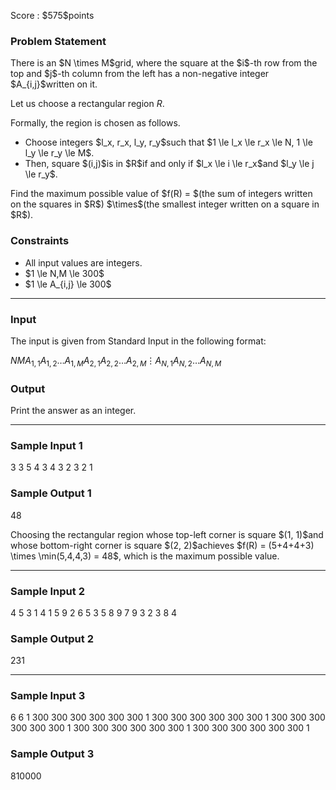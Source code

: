 
<div>

<span>

<span>

<p>
Score : $575$points
</p>

<div>

<section>

### **Problem Statement**

<p>
There is an $N \times M$grid, where the square at the $i$-th row from the top and $j$-th column from the left has a non-negative integer $A_{i,j}$written on it.

Let us choose a rectangular region $R$.

Formally, the region is chosen as follows.
</p>

<ul>

<li>
Choose integers $l_x, r_x, l_y, r_y$such that $1 \le l_x \le r_x \le N, 1 \le l_y \le r_y \le M$.
</li>

<li>
Then, square $(i,j)$is in $R$if and only if $l_x \le i \le r_x$and $l_y \le j \le r_y$.
</li>

</ul>

<p>
Find the maximum possible value of $f(R) = $(the sum of integers written on the squares in $R$) $\times$(the smallest integer written on a square in $R$).
</p>

</section>

</div>

<div>

<section>

### **Constraints**

<ul>

<li>
All input values are integers.
</li>

<li>
$1 \le N,M \le 300$
</li>

<li>
$1 \le A_{i,j} \le 300$
</li>

</ul>

</section>

</div>

---

<div>

<div>

<section>

### **Input**

<p>
The input is given from Standard Input in the following format:
</p>

<div>

$N$$M$$A_{1,1}$$A_{1,2}$$\dots$$A_{1,M}$$A_{2,1}$$A_{2,2}$$\dots$$A_{2,M}$$\vdots$$A_{N,1}$$A_{N,2}$$\dots$$A_{N,M}$
</div>

</section>

</div>

<div>

<section>

### **Output**

<p>
Print the answer as an integer.
</p>

</section>

</div>

</div>

---

<div>

<section>

### **Sample Input 1**

<div>

3 3
5 4 3
4 3 2
3 2 1

</div>

</section>

</div>

<div>

<section>

### **Sample Output 1**

<div>

48

</div>

<p>
Choosing the rectangular region whose top-left corner is square $(1, 1)$and whose bottom-right corner is square $(2, 2)$achieves $f(R) = (5+4+4+3) \times \min(5,4,4,3) = 48$, which is the maximum possible value.
</p>

</section>

</div>

---

<div>

<section>

### **Sample Input 2**

<div>

4 5
3 1 4 1 5
9 2 6 5 3
5 8 9 7 9
3 2 3 8 4

</div>

</section>

</div>

<div>

<section>

### **Sample Output 2**

<div>

231

</div>

</section>

</div>

---

<div>

<section>

### **Sample Input 3**

<div>

6 6
1 300 300 300 300 300
300 1 300 300 300 300
300 300 1 300 300 300
300 300 300 1 300 300
300 300 300 300 1 300
300 300 300 300 300 1

</div>

</section>

</div>

<div>

<section>

### **Sample Output 3**

<div>

810000

</div>

</section>

</div>

</span>

</span>

</div>
